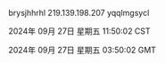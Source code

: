 brysjhhrhl 219.139.198.207 yqqlmgsycl

2024年 09月 27日 星期五 11:50:02 CST

2024年 09月 27日 星期五 03:50:02 GMT

